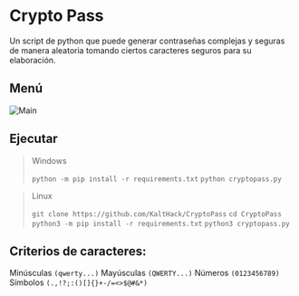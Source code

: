 # Crypto Pass

Un script de python que puede generar contraseñas complejas y seguras de manera aleatoria tomando ciertos caracteres seguros para su elaboración.

## Menú
![Main](https://media.discordapp.net/attachments/1006331564927500318/1158169282232995861/image.png?ex=651b44b2&is=6519f332&hm=0f2db733951f395f58e2e71a6e0630606200a2b38d697d4ab2735a9868f14b33&=&width=497&height=141)

## Ejecutar
> Windows
> 
> ```python -m pip install -r requirements.txt```
> ```python cryptopass.py```

> Linux
> 
> ```git clone https://github.com/KaltHack/CryptoPass```
> ```cd CryptoPass```
> ```python3 -m pip install -r requirements.txt```
> ```python3 cryptopass.py```

## Criterios de caracteres:

Minúsculas `(qwerty...)`
Mayúsculas `(QWERTY...)`
Números `(0123456789)`
Símbolos `(.,!?;:()[]{}+-/=<>$@#&*)`
